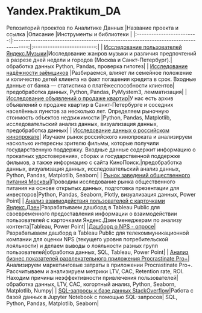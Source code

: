# Yandex.Praktikum_DA
Репозиторий проектов по Аналитике Данных
|Название проекта и ссылка  |Описание                                                                              |Инструменты и библиотеки    |
|:-------------------------:|:------------------------------------------------------------------------------------:|:--------------------------:|
| [Исследование пользователей Яндекс.Музыки](https://github.com/dashgri/Yandex.Praktikum_DA/blob/main/1_%D0%98%D1%81%D1%81%D0%BB%D0%B5%D0%B4%D0%BE%D0%B2%D0%B0%D0%BD%D0%B8%D0%B5%20%D0%BF%D0%BE%D0%BB%D1%8C%D0%B7%D0%BE%D0%B2%D0%B0%D1%82%D0%B5%D0%BB%D0%B5%D0%B9%20%D0%AF%D0%BD%D0%B4%D0%B5%D0%BA%D1%81.%D0%9C%D1%83%D0%B7%D1%8B%D0%BA%D0%B8/1_yandex_music.ipynb)|Исследование жанров музыки и различия предпочтений в разрезе дней недели и городов (Москва и Санкт-Петербург).|обработка данных Python, Pandas, проверка гипотез|
| [Исследование надёжности заёмщиков](https://github.com/dashgri/Yandex.Praktikum_DA/blob/main/2_%D0%98%D1%81%D1%81%D0%BB%D0%B5%D0%B4%D0%BE%D0%B2%D0%B0%D0%BD%D0%B8%D0%B5%20%D0%BD%D0%B0%D0%B4%D1%91%D0%B6%D0%BD%D0%BE%D1%81%D1%82%D0%B8%20%D0%B7%D0%B0%D1%91%D0%BC%D1%89%D0%B8%D0%BA%D0%BE%D0%B2/2_credit.ipynb) |Разбираемся, влияет ли семейное положение и количество детей клиента на факт погашения кредита в срок. Входные данные от банка — статистика о платёжеспособности клиентов|предобработка данных, Python, Pandas, PyMystem3, лемматизация|
| [Исследование объявлений о продаже квартир](https://github.com/dashgri/Yandex.Praktikum_DA/blob/main/3_%D0%98%D1%81%D1%81%D0%BB%D0%B5%D0%B4%D0%BE%D0%B2%D0%B0%D0%BD%D0%B8%D0%B5%20%D0%BE%D0%B1%D1%8A%D1%8F%D0%B2%D0%BB%D0%B5%D0%BD%D0%B8%D0%B9%20%D0%BE%20%D0%BF%D1%80%D0%BE%D0%B4%D0%B0%D0%B6%D0%B5%20%D0%BA%D0%B2%D0%B0%D1%80%D1%82%D0%B8%D1%80/3_sale_of_apartments.ipynb)|У нас есть архив объявлений о продаже квартир в Санкт-Петербурге и соседних населённых пунктов за несколько лет. Определяем рыночную стоимость объектов недвижимости |Python, Pandas, Matplotlib, исследовательский анализ данных, визуализация данных, предобработка данных|
| [Исследование данных о российском кинопрокате](https://github.com/dashgri/Yandex.Praktikum_DA/tree/main/4_%D0%98%D1%81%D1%81%D0%BB%D0%B5%D0%B4%D0%BE%D0%B2%D0%B0%D0%BD%D0%B8%D0%B5%20%D0%B4%D0%B0%D0%BD%D0%BD%D1%8B%D1%85%20%D0%BE%20%D1%80%D0%BE%D1%81%D1%81%D0%B8%D0%B9%D1%81%D0%BA%D0%BE%D0%BC%20%D0%BA%D0%B8%D0%BD%D0%BE%D0%BF%D1%80%D0%BE%D0%BA%D0%B0%D1%82%D0%B5)| Изучаем рынок российского кинопроката и анализируем насколько  интересны зрителю фильмы, которые получили государственную поддержку. Входные данные содержит информацию о прокатных удостоверениях, сборах и государственной поддержке фильмов, а также информацию с сайта КиноПоиск.|предобработка данных, визуализация данных, исследовательский анализ данных, Python, Pandas, Matplotlib, Seaborn|
| [Рынок заведений общественного питания Москвы](https://github.com/dashgri/Yandex.Praktikum_DA/tree/main/1_%D0%98%D1%81%D1%81%D0%BB%D0%B5%D0%B4%D0%BE%D0%B2%D0%B0%D0%BD%D0%B8%D0%B5%20%D0%BF%D0%BE%D0%BB%D1%8C%D0%B7%D0%BE%D0%B2%D0%B0%D1%82%D0%B5%D0%BB%D0%B5%D0%B9%20%D0%AF%D0%BD%D0%B4%D0%B5%D0%BA%D1%81.%D0%9C%D1%83%D0%B7%D1%8B%D0%BA%D0%B8)|Проводим исследование рынка общественного питания на основе открытых данных, подготовка презентации для инвесторов|Python, Pandas, Seaborn, Plotly, визуализация данных, Power Point|
| [Анализ взаимодействия пользователей с карточками Яндекс.Дзен](https://github.com/dashgri/Yandex.Praktikum_DA/blob/main/6_%D0%90%D0%BD%D0%B0%D0%BB%D0%B8%D0%B7%20%D0%B2%D0%B7%D0%B0%D0%B8%D0%BC%D0%BE%D0%B4%D0%B5%D0%B9%D1%81%D1%82%D0%B2%D0%B8%D1%8F%20%D0%BF%D0%BE%D0%BB%D1%8C%D0%B7%D0%BE%D0%B2%D0%B0%D1%82%D0%B5%D0%BB%D0%B5%D0%B9%20%D1%81%20%D0%BA%D0%B0%D1%80%D1%82%D0%BE%D1%87%D0%BA%D0%B0%D0%BC%D0%B8%20%D0%AF%D0%BD%D0%B4%D0%B5%D0%BA%D1%81.%D0%94%D0%B7%D0%B5%D0%BD/6_%D0%9F%D1%80%D0%B5%D0%B7%D0%B5%D0%BD%D1%82%D0%B0%D1%86%D0%B8%D1%8F%20%D0%90%D0%BD%D0%B0%D0%BB%D0%B8%D0%B7%20%D0%B2%D0%B7%D0%B0%D0%B8%D0%BC%D0%BE%D0%B4%D0%B5%D0%B9%D1%81%D1%82%D0%B2%D0%B8%D1%8F%20%D0%BF%D0%BE%D0%BB%D1%8C%D0%B7%D0%BE%D0%B2%D0%B0%D1%82%D0%B5%D0%BB%D0%B5%D0%B9%20%D1%81%20%D0%BA%D0%B0%D1%80%D1%82%D0%BE%D1%87%D0%BA%D0%B0%D0%BC%D0%B8%20%D0%AF%D0%BD%D0%B4%D0%B5%D0%BA%D1%81.pdf)|Разрабатываем
дашборд в Tableau Public для своевременного предоставления информации о
взаимодействии пользователей с карточками Яндекс.Дзен менеджерам по анализу контента|Tableau, Power Point|
|[Дашборд о NPS - опросе](https://github.com/dashgri/Yandex.Praktikum_DA/tree/main/7_NPS%20-%20%D0%BE%D0%BF%D1%80%D0%BE%D1%81)|Разрабатываем
дашборд в Tableau Public для телекоммуникационной компании для оценки NPS (текущего уровня потребительской лояльности) и делаем выводы о лояльности разных групп пользователей|обработка данных, SQL, Tableau, Power Point|
| [Анализ бизнес показателей развлекательного приложения Procrastinate Pro+](https://github.com/dashgri/Yandex.Praktikum_DA/blob/main/8_%D0%90%D0%BD%D0%B0%D0%BB%D0%B8%D0%B7%20%D0%B1%D0%B8%D0%B7%D0%BD%D0%B5%D1%81%20%D0%BF%D0%BE%D0%BA%D0%B0%D0%B7%D0%B0%D1%82%D0%B5%D0%BB%D0%B5%D0%B9%20%D1%80%D0%B0%D0%B7%D0%B2%D0%BB%D0%B5%D0%BA%D0%B0%D1%82%D0%B5%D0%BB%D1%8C%D0%BD%D0%BE%D0%B3%D0%BE%20%D0%BF%D1%80%D0%B8%D0%BB%D0%BE%D0%B6%D0%B5%D0%BD%D0%B8%D1%8F%20Procrastinate%20Pro%2B/8_procrastinate_pro.ipynb)|Анализируем маркетинговые затраты в приложении Procrastinate Pro+. Рассчитываем и анализируем метрики LTV, CAC, Retention rate,  ROI. Находим причины неэффективности привлечения пользователей|обработка данных, LTV, CAC, когортный анализ, Python, Seaborn, Matplotlib, Numpy|
| [SQL-запросы к базе данных StackOverflow](https://github.com/dashgri/Yandex.Praktikum_DA/blob/main/9_SQL-%D0%B7%D0%B0%D0%BF%D1%80%D0%BE%D1%81%D1%8B%20%D0%BA%20%D0%B1%D0%B0%D0%B7%D0%B5%20%D0%B4%D0%B0%D0%BD%D0%BD%D1%8B%D1%85%20StackOverflow/9_StackOverflow.ipynb)|Работа с базой данных в Jupyter Notebook с помощью SQL-запросов| SQL, Python, Pandas, Matplotlib, Seaborn|